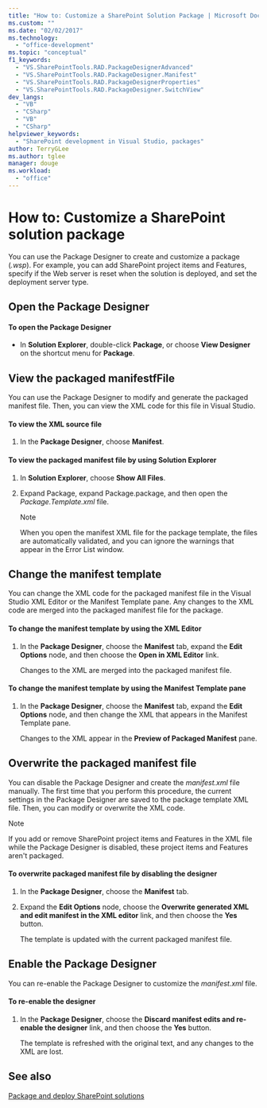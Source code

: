 ```yaml
---
title: "How to: Customize a SharePoint Solution Package | Microsoft Docs"
ms.custom: ""
ms.date: "02/02/2017"
ms.technology: 
  - "office-development"
ms.topic: "conceptual"
f1_keywords: 
  - "VS.SharePointTools.RAD.PackageDesignerAdvanced"
  - "VS.SharePointTools.RAD.PackageDesigner.Manifest"
  - "VS.SharePointTools.RAD.PackageDesignerProperties"
  - "VS.SharePointTools.RAD.PackageDesigner.SwitchView"
dev_langs: 
  - "VB"
  - "CSharp"
  - "VB"
  - "CSharp"
helpviewer_keywords: 
  - "SharePoint development in Visual Studio, packages"
author: TerryGLee
ms.author: tglee
manager: douge
ms.workload: 
  - "office"
---
```

# How to: Customize a SharePoint solution package
  You can use the Package Designer to create and customize a package (*.wsp*). For example, you can add SharePoint project items and Features, specify if the Web server is reset when the solution is deployed, and set the deployment server type.  
  
## Open the Package Designer  
  
#### To open the Package Designer
  
-   In **Solution Explorer**, double-click **Package**, or choose **View Designer** on the shortcut menu for **Package**.  
  
## View the packaged manifestfFile  
 You can use the Package Designer to modify and generate the packaged manifest file. Then, you can view the XML code for this file in Visual Studio.  
  
#### To view the XML source file  
  
1.  In the **Package Designer**, choose **Manifest**.  
  
#### To view the packaged manifest file by using Solution Explorer  
  
1.  In **Solution Explorer**, choose **Show All Files**.  
  
2.  Expand Package, expand Package.package, and then open the *Package.Template.xml* file.  
  
    > [!NOTE]  
    >  When you open the manifest XML file for the package template, the files are automatically validated, and you can ignore the warnings that appear in the Error List window.  
  
## Change the manifest template  
 You can change the XML code for the packaged manifest file in the Visual Studio XML Editor or the Manifest Template pane. Any changes to the XML code are merged into the packaged manifest file for the package.  
  
#### To change the manifest template by using the XML Editor  
  
1.  In the **Package Designer**, choose the **Manifest** tab, expand the **Edit Options** node, and then choose the **Open in XML Editor** link.  
  
     Changes to the XML are merged into the packaged manifest file.  
  
#### To change the manifest template by using the Manifest Template pane  
  
1.  In the **Package Designer**, choose the **Manifest** tab, expand the **Edit Options** node, and then change the XML that appears in the Manifest Template pane.  
  
     Changes to the XML appear in the **Preview of Packaged Manifest** pane.  
  
## Overwrite the packaged manifest file  
 You can disable the Package Designer and create the *manifest.xml* file manually. The first time that you perform this procedure, the current settings in the Package Designer are saved to the package template XML file. Then, you can modify or overwrite the XML code.  
  
> [!NOTE]  
>  If you add or remove SharePoint project items and Features in the XML file while the Package Designer is disabled, these project items and Features aren't packaged.  
  
#### To overwrite packaged manifest file by disabling the designer  
  
1.  In the **Package Designer**, choose the **Manifest** tab.  
  
2.  Expand the **Edit Options** node, choose the **Overwrite generated XML and edit manifest in the XML editor** link, and then choose the **Yes** button.  
  
     The template is updated with the current packaged manifest file.  
  
## Enable the Package Designer  
 You can re-enable the Package Designer to customize the *manifest.xml* file.  
  
#### To re-enable the designer  
  
1.  In the **Package Designer**, choose the **Discard manifest edits and re-enable the designer** link, and then choose the **Yes** button.  
  
     The template is refreshed with the original text, and any changes to the XML are lost.  
  
## See also
 [Package and deploy SharePoint solutions](../sharepoint/packaging-and-deploying-sharepoint-solutions.md)  
  
